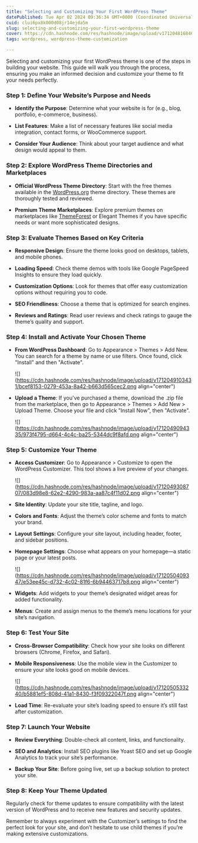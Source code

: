 ```yaml
---
title: "Selecting and Customizing Your First WordPress Theme"
datePublished: Tue Apr 02 2024 09:36:34 GMT+0000 (Coordinated Universal Time)
cuid: clui6px8k000d08jr14ejda5m
slug: selecting-and-customizing-your-first-wordpress-theme
cover: https://cdn.hashnode.com/res/hashnode/image/upload/v1712048168469/fddacc65-2815-4ce7-a77f-6deb3b881533.png
tags: wordpress, wordpress-theme-customization

---
```


Selecting and customizing your first WordPress theme is one of the steps in building your website. This guide will walk you through the process, ensuring you make an informed decision and customize your theme to fit your needs perfectly.

### Step 1: Define Your Website’s Purpose and Needs

* **Identify the Purpose**: Determine what your website is for (e.g., blog, portfolio, e-commerce, business).
    
* **List Features**: Make a list of necessary features like social media integration, contact forms, or WooCommerce support.
    
* **Consider Your Audience**: Think about your target audience and what design would appeal to them.
    

### Step 2: Explore WordPress Theme Directories and Marketplaces

* **Official WordPress Theme Directory**: Start with the free themes available in the [WordPress.org](http://WordPress.org) theme directory. These themes are thoroughly tested and reviewed.
    
* **Premium Theme Marketplaces**: Explore premium themes on marketplaces like [ThemeForest](https://1.envato.market/VyzGb6) or Elegant Themes if you have specific needs or want more sophisticated designs.
    

### Step 3: Evaluate Themes Based on Key Criteria

* **Responsive Design**: Ensure the theme looks good on desktops, tablets, and mobile phones.
    
* **Loading Speed**: Check theme demos with tools like Google PageSpeed Insights to ensure they load quickly.
    
* **Customization Options**: Look for themes that offer easy customization options without requiring you to code.
    
* **SEO Friendliness**: Choose a theme that is optimized for search engines.
    
* **Reviews and Ratings**: Read user reviews and check ratings to gauge the theme’s quality and support.
    

### Step 4: Install and Activate Your Chosen Theme

* **From WordPress Dashboard**: Go to Appearance &gt; Themes &gt; Add New. You can search for a theme by name or use filters. Once found, click "Install" and then "Activate".
    
    ![](https://cdn.hashnode.com/res/hashnode/image/upload/v1712049103431/bcef8153-0279-453a-8a42-b663d565cec2.png align="center")
    
* **Upload a Theme**: If you've purchased a theme, download the .zip file from the marketplace, then go to Appearance &gt; Themes &gt; Add New &gt; Upload Theme. Choose your file and click "Install Now", then "Activate".
    
    ![](https://cdn.hashnode.com/res/hashnode/image/upload/v1712049094335/973f4795-d664-4c4c-ba25-5344dc9f8afd.png align="center")
    

### Step 5: Customize Your Theme

* **Access Customizer**: Go to Appearance &gt; Customize to open the WordPress Customizer. This tool shows a live preview of your changes.
    
    ![](https://cdn.hashnode.com/res/hashnode/image/upload/v1712049308707/083d98e8-62e2-4290-983a-aa87c4f11d02.png align="center")
    
* **Site Identity**: Update your site title, tagline, and logo.
    
* **Colors and Fonts**: Adjust the theme’s color scheme and fonts to match your brand.
    
* **Layout Settings**: Configure your site layout, including header, footer, and sidebar positions.
    
* **Homepage Settings**: Choose what appears on your homepage—a static page or your latest posts.
    
    ![](https://cdn.hashnode.com/res/hashnode/image/upload/v1712050409347/e53ee45c-d732-4c02-81f6-6b94463717b8.png align="center")
    
* **Widgets**: Add widgets to your theme’s designated widget areas for added functionality.
    
* **Menus**: Create and assign menus to the theme’s menu locations for your site’s navigation.
    

### Step 6: Test Your Site

* **Cross-Browser Compatibility**: Check how your site looks on different browsers (Chrome, Firefox, and Safari).
    
* **Mobile Responsiveness**: Use the mobile view in the Customizer to ensure your site looks good on mobile devices.
    
    ![](https://cdn.hashnode.com/res/hashnode/image/upload/v1712050533240/b5881ef5-808d-41a1-8430-f3f09322047f.png align="center")
    
* **Load Time**: Re-evaluate your site’s loading speed to ensure it’s still fast after customization.
    

### Step 7: Launch Your Website

* **Review Everything**: Double-check all content, links, and functionality.
    
* **SEO and Analytics**: Install SEO plugins like Yoast SEO and set up Google Analytics to track your site’s performance.
    
* **Backup Your Site**: Before going live, set up a backup solution to protect your site.
    

### Step 8: Keep Your Theme Updated

Regularly check for theme updates to ensure compatibility with the latest version of WordPress and to receive new features and security updates.

Remember to always experiment with the Customizer’s settings to find the perfect look for your site, and don’t hesitate to use child themes if you’re making extensive customizations.